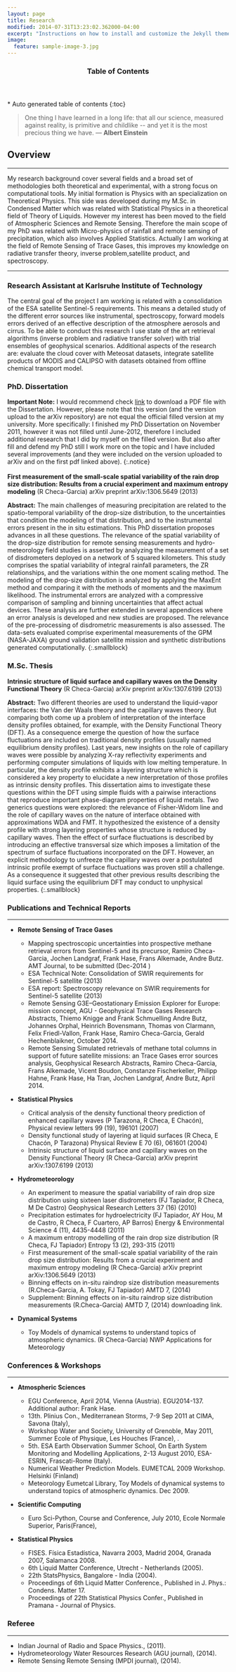 ```yaml
---
layout: page
title: Research
modified: 2014-07-31T13:23:02.362000-04:00
excerpt: "Instructions on how to install and customize the Jekyll theme Minimal Mistakes."
image:
  feature: sample-image-3.jpg
---
```


<section id="table-of-contents" class="toc">
  <header>
    <h3>Table of Contents</h3>
  </header>
<div id="drawer" markdown="1">
*  Auto generated table of contents
{:toc}
</div>
</section><!-- /#table-of-contents -->


> One thing I have learned in a long life: that all our science, measured against reality, is primitive and childlike -- and yet it is the most precious thing we have. ― **Albert Einstein**

## Overview
---

My research background cover several fields and a broad set of methodologies both theoretical and experimental, with a strong focus on computational tools. My initial formation is Physics with an specialization on Theoretical Physics. This side was developed during my M.Sc. in Condensed Matter which was related with Statistical Physics in a theoretical field of Theory of Liquids. However my interest has been moved to the field of Atmospheric Sciences and Remote Sensing. Therefore the main scope of my PhD was related with Micro-physics of rainfall and remote sensing of precipitation, which also involves Applied Statistics. Actually I am working at the field of Remote Sensing of Trace Gases, this improves my knowledge on radiative transfer theory, inverse problem,satellite product, and spectroscopy.

---

### Research Assistant at Karlsruhe Institute of Technology

The central goal of the project I am working is related with a consolidation of the ESA satellite Sentinel-5 requirements. This means a detailed study of the different error sources like instrumental, spectroscopy, forward models errors derived of an effective description of the atmosphere aerosols and cirrus. To be able to conduct this research I use state of the art retrieval algorithms (inverse problem and radiative transfer solver) with trial ensembles of geophysical scenarios. Additional aspects of the research are: evaluate the cloud cover with Meteosat datasets, integrate satellite products of MODIS and CALIPSO with datasets obtained from offline chemical transport model.


### PhD. Dissertation


**Important Note:**  I would recommend check [link](https://spideroak.com/browse/share/checagarcia/phddissertation) to download a PDF file with the Dissertation. However, please note that this version (and the version upload to the arXiv repository) are not equal the official filled version at my university. More specifically: I finished my PhD Dissertation on November 2011, however it was not filled until June-2012, therefore I included additional research that I did by myself on the filled version. But also after fill and defend my PhD still I work more on the topic and I have included several improvements (and they were included on the version uploaded to arXiv and on the first pdf linked above).
{:.notice}
<br><br>
**First measurement of the small-scale spatial variability of the rain drop size distribution: Results from a crucial experiment and maximum entropy modeling** (R Checa-Garcia) arXiv preprint arXiv:1306.5649 (2013)

**Abstract:**
The main challenges of measuring precipitation are related to the spatio-temporal variability of the drop-size distribution, to the uncertainties that condition the modeling of that distribution, and to the instrumental errors present in the in situ estimations. This PhD dissertation proposes advances in all these questions. The relevance of the spatial variability of the drop-size distribution for remote sensing measurements and hydro-meteorology field studies is asserted by analyzing the measurement of a set of disdrometers deployed on a network of 5 squared kilometers. This study comprises the spatial variability of integral rainfall parameters, the ZR relationships, and the variations within the one moment scaling method. The modeling of the drop-size distribution is analyzed by applying the MaxEnt method and comparing it with the methods of moments and the maximum likelihood. The instrumental errors are analyzed with a compressive comparison of sampling and binning uncertainties that affect actual devices. These analysis are further extended in several appendices where an error analysis is developed and new studies are proposed. The relevance of the pre-processing of disdrometric measurements is also assessed. The data-sets evaluated comprise experimental measurements of the GPM (NASA-JAXA) ground validation satellite mission and synthetic distributions generated computationally.
{:.smallblock}

### M.Sc. Thesis

**Intrinsic structure of liquid surface and capillary waves on the Density Functional Theory** (R Checa-Garcia) arXiv preprint arXiv:1307.6199 (2013)

**Abstract:**
Two different theories are used to understand the liquid-vapor interfaces: the Van der Waals theory and the capillary waves theory. But comparing both come up a problem of interpretation of the interface density profiles obtained, for example, with the Density Functional Theory (DFT). As a consequence emerge the question of how the surface fluctuations are included on traditional density profiles (usually named equilibrium density profiles). Last years, new insights on the role of capillary waves were possible by analyzing X-ray reflectivity experiments and performing computer simulations of liquids with low melting temperature. In particular, the density profile exhibits a layering structure which is considered a key property to elucidate a new interpretation of those profiles as intrinsic density profiles. This dissertation aims to investigate these questions within the DFT using simple fluids with a pairwise interactions that reproduce important phase-diagram properties of liquid metals. Two generics questions were explored: the relevance of Fisher-Widom line and the role of capillary waves on the nature of interface obtained with approximations WDA and FMT. It hypothesized the existence of a density profile with strong layering properties whose structure is reduced by capillary waves. Then the effect of surface fluctuations is described by introducing an effective transversal size which imposes a limitation of the spectrum of surface fluctuations incorporated on the DFT. However, an explicit methodology to unfreeze the capillary waves over a postulated intrinsic profile exempt of surface fluctuations was proven still a challenge. As a consequence it suggested that other previous results describing the liquid surface using the equilibrium DFT may conduct to unphysical properties.
{:.smallblock}

### Publications and Technical Reports
---

- **Remote Sensing of Trace Gases**
   - Mapping spectroscopic uncertainties into prospective methane retrieval errors from Sentinel-5 and its precursor, Ramiro Checa-Garcia, Jochen Landgraf, Frank Hase, Frans Alkemade, Andre Butz. AMT Journal, to be submitted (Dec-2014 )
   - ESA Technical Note: Consolidation of SWIR requirements for Sentinel-5 satellite (2013)
   - ESA report: Spectroscopy relevance on SWIR requirements for Sentinel-5 satellite (2013)
   - Remote Sensing G3E–Geostationary Emission Explorer for Europe: mission concept, AGU - Geophysical Trace Gases Research Abstracts, Thiemo Knigge and Frank Schmuelling Andre Butz, Johannes Orphal, Heinrich Bovensmann, Thomas von Clarmann, Felix Friedl-Vallon, Frank Hase, Ramiro Checa-Garcia, Gerald Hechenblaikner, October 2014.
   - Remote Sensing Simulated retrievals of methane total columns in support of future satellite missions: an Trace Gases error sources analysis, Geophysical Research Abstracts, Ramiro Checa-Garcia, Frans Alkemade, Vicent Boudon, Constanze Fischerkeller, Philipp Hahne, Frank Hase, Ha Tran, Jochen Landgraf, Andre Butz, April 2014.


- **Statistical Physics**
   - Critical analysis of the density functional theory prediction of enhanced capillary waves (P Tarazona, R Checa, E Chacón), Physical review letters 99 (19), 196101 (2007)
   - Density functional study of layering at liquid surfaces (R Checa, E Chacón, P Tarazona) Physical Review E 70 (6), 061601 (2004)
   - Intrinsic structure of liquid surface and capillary waves on the Density Functional Theory (R Checa-Garcia) arXiv preprint arXiv:1307.6199 (2013)

- **Hydrometeorology**
   - An experiment to measure the spatial variability of rain drop size distribution using sixteen laser disdrometers (FJ Tapiador, R Checa, M De Castro) Geophysical Research Letters 37 (16) (2010)
   - Precipitation estimates for hydroelectricity (FJ Tapiador, AY Hou, M de Castro, R Checa, F Cuartero, AP Barros) Energy & Environmental Science 4 (11), 4435-4448 (2011)
   - A maximum entropy modelling of the rain drop size distribution (R Checa, FJ Tapiador) Entropy 13 (2), 293-315 (2011)
   - First measurement of the small-scale spatial variability of the rain drop size distribution: Results from a crucial experiment and maximum entropy modeling (R Checa-Garcia) arXiv preprint arXiv:1306.5649 (2013)
   - Binning effects on in-situ raindrop size distribution measurements (R.Checa-Garcia, A. Tokay, FJ Tapiador) AMTD 7, (2014)
   - Supplement: Binning effects on in-situ raindrop size distribution measurements (R.Checa-Garcia) AMTD 7, (2014) downloading link.


- **Dynamical Systems**

   - Toy Models of dynamical systems to understand topics of atmospheric dynamics. (R Checa-Garcia) NWP Applications for Meteorology

### Conferences & Workshops
---

- **Atmospheric Sciences**
   - EGU Conference, April 2014, Vienna (Austria). EGU2014-137. Additional author: Frank Hase.
   - 13th. Plinius Con., Mediterranean Storms, 7-9 Sep 2011 at CIMA, Savona (Italy),
   - Workshop Water and Society, University of Grenoble, May 2011, Summer Ecole of Physique, Les Houches (France), .
   - 5th. ESA Earth Observation Summer School, On Earth System Monitoring and Modelling Applications, 2-13 August 2010, ESA-ESRIN, Frascati-Rome (Italy).
   - Numerical Weather Prediction Models. EUMETCAL 2009 Workshop. Helsinki (Finland)
   - Meteorology Eumetcal Library, Toy Models of dynamical systems to understand topics of atmospheric dynamics. Dec 2009.


- **Scientific Computing**
  - Euro Sci-Python, Course and Conference, July 2010, Ecole Normale Superior, Paris(France),


- **Statistical Physics**
  - FISES. Física Estadística, Navarra 2003, Madrid 2004, Granada 2007, Salamanca 2008.
  - 6th Liquid Matter Conference, Utrecht - Netherlands (2005).
  - 22th StatsPhysics, Bangalore - India (2004).
  - Proceedings of 6th Liquid Matter Conference., Published in J. Phys.: Condens. Matter 17.
  - Proceedings of 22th Statistical Physics Confer., Published in Pramana - Journal of Physics.

### Referee
---

- Indian Journal of Radio and Space Physics., (2011).
- Hydrometeorology Water Resources Research (AGU journal), (2014).
- Remote Sensing Remote Sensing (MPDI journal), (2014).